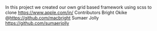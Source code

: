 In this project we created our own grid based framework using scss to clone https://www.apple.com/in/
Contributors Bright Okike @https://github.com/macbright Sumaer Jolly https://github.com/sumaerjolly
